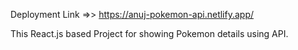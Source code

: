 Deployment Link =>>  https://anuj-pokemon-api.netlify.app/

This React.js based Project for showing Pokemon details using API.
